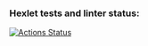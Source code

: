 ### Hexlet tests and linter status:
[![Actions Status](https://github.com/AlexTeneneva/python-project-50/actions/workflows/hexlet-check.yml/badge.svg)](https://github.com/AlexTeneneva/python-project-50/actions)